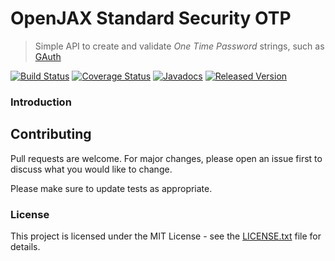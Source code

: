 # OpenJAX Standard Security OTP

> Simple API to create and validate _One Time Password_ strings, such as [GAuth][gauth]

[![Build Status](https://travis-ci.org/openjax/standard-security.png)](https://travis-ci.org/openjax/standard-security)
[![Coverage Status](https://coveralls.io/repos/github/openjax/standard-security/badge.svg)](https://coveralls.io/github/openjax/standard-security)
[![Javadocs](https://www.javadoc.io/badge/org.openjax.standard.security/otp.svg)](https://www.javadoc.io/doc/org.openjax.standard.security/otp)
[![Released Version](https://img.shields.io/maven-central/v/org.openjax.standard.security/otp.svg)](https://mvnrepository.com/artifact/org.openjax.standard.security/otp)

### Introduction

## Contributing

Pull requests are welcome. For major changes, please open an issue first to discuss what you would like to change.

Please make sure to update tests as appropriate.

### License

This project is licensed under the MIT License - see the [LICENSE.txt](LICENSE.txt) file for details.

[gauth]: https://en.wikipedia.org/wiki/Google_Authenticator